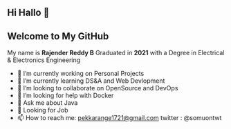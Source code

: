 ## Hi Hallo  👋
## Welcome to My GitHub


My name is **Rajender Reddy B** 
Graduated in  **2021** with  a Degree in Electrical & Electronics Engineering


- 🔭 I’m currently working on Personal Projects
- 🌱 I’m currently learning DS&A and Web Devlopment
- 👯 I’m looking to collaborate on OpenSource and DevOps
- 🤔 I’m looking for help with Docker 
- 💬 Ask me about Java
- 💼 Looking for Job
- 📫 How to reach me: pekkarange1721@gmail.com twitter : @somuontwt

